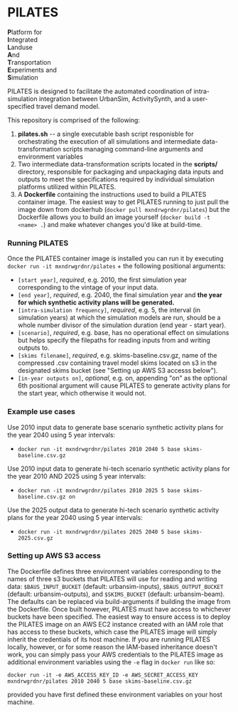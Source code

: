 # PILATES
**P**latform for \
**I**ntegrated \
**L**anduse \
**A**nd \
**T**ransportation \
**E**xperiments and \
**S**imulation

PILATES is designed to facilitate the automated coordination of intra-simulation integration between UrbanSim, ActivitySynth, and a user-specified travel demand model.

This repository is comprised of the following:
1. **pilates.sh** -- a single executable bash script responisble for orchestrating the execution of all simulations and intermediate data-transformation scripts managing command-line arguments and environment variables
2. Two intermediate data-transformation scripts located in the **scripts/** directory, responsible for packaging and unpackaging data inputs and outputs to meet the specifications required by individual simulation platforms utilized within PILATES.
3. A **Dockerfile** containing the instructions used to build a PILATES container image. The easiest way to get PILATES running to just pull the image down from dockerhub (`docker pull mxndrwgrdnr/pilates`) but the Dockerfile allows you to build an image yourself (`docker build -t <name> .`) and make whatever changes you'd like at build-time.



### Running PILATES
Once the PILATES container image is installed you can run it by executing `docker run -it mxndrwgrdnr/pilates` + the following positional arguments:
- `[start year]`, *required*, e.g. 2010, the first simulation year corresponding to the vintage of your input data.
- `[end year]`, *required*, e.g. 2040, the final simulation year and **the year for which synthetic activity plans will be generated.**
- `[intra-simulation frequency]`, *required*, e.g. 5, the interval (in simulation years) at which the simulation models are run, should be a whole number divisor of the simulation duration (end year - start year).
- `[scenario]`, *required*, e.g. base, has no operational effect on simulations but helps specify the filepaths for reading inputs from and writing outputs to.
- `[skims filename]`, *required*, e.g. skims-baseline.csv.gz, name of the compressed .csv containing travel model skims located on s3 in the designated skims bucket (see "Setting up AWS S3 accesss below").
- `[in-year outputs on]`, *optional*, e.g. on, appending "on" as the optional 6th positional argument will cause PILATES to generate activity plans for the start year, which otherwise it would not. 


### Example use cases
Use 2010 input data to generate base scenario synthetic activity plans for the year 2040 using 5 year intervals:
- `docker run -it mxndrwgrdnr/pilates 2010 2040 5 base skims-baseline.csv.gz`

Use 2010 input data to generate hi-tech scenario synthetic activity plans for the year 2010 AND 2025 using 5 year intervals:
- `docker run -it mxndrwgrdnr/pilates 2010 2025 5 base skims-baseline.csv.gz on`

Use the 2025 output data to generate hi-tech scenario synthetic activity plans for the year 2040 using 5 year intervals:
- `docker run -it mxndrwgrdnr/pilates 2025 2040 5 base skims-2025.csv.gz`


### Setting up AWS S3 access
The Dockerfile defines three environment variables corresponding to the names of three s3 buckets that PILATES will use for reading and writing data: `$BAUS_INPUT_BUCKET` (default: urbansim-inputs), `$BAUS_OUTPUT_BUCKET` (default: urbansim-outputs), and `$SKIMS_BUCKET` (default: urbansim-beam). The defaults can be replaced via build-arguments if building the image from the Dockerfile. Once built however, PILATES must have access to whichever buckets have been specified. The easiest way to ensure access is to deploy the PILATES image on an AWS EC2 instance created with an IAM role that has access to these buckets, which case the PILATES image will simply inherit the credentials of its host machine. If you are running PILATES locally, however, or for some reason the IAM-based inheritance doesn't work, you can simply pass your AWS credentials to the PILATES image as additional environment variables using the `-e` flag in `docker run` like so:
```
docker run -it -e AWS_ACCESS_KEY_ID -e AWS_SECRET_ACCESS_KEY mxndrwgrdnr/pilates 2010 2040 5 base skims-baseline.csv.gz
```
provided you have first defined these environment variables on your host machine.
